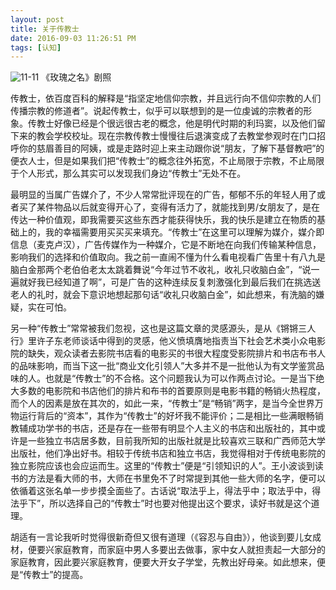 ```yaml
---
layout: post
title: 关于传教士
date: 2016-09-03 11:26:51 PM 
tags: [认知]
---
```

![11-11](https://sf-sponsor.b0.upaiyun.com/9168fdfb9ca9177fd3ee892dd8a10f20.jpg)
《玫瑰之名》剧照

传教士，依百度百科的解释是“指坚定地信仰宗教，并且远行向不信仰宗教的人们传播宗教的修道者”。说起传教士，似乎可以联想到的是一位虔诚的宗教者的形象。传教士好像已经是个很远很古老的概念，他是明代时期的利玛窦，以及他们留下来的教会学校校址。现在宗教传教士慢慢往后退演变成了去教堂参观时在门口招呼你的慈眉善目的阿姨，或是走路时迎上来主动跟你说“朋友，了解下基督教吧”的便衣人士，但是如果我们把“传教士”的概念往外拓宽，不止局限于宗教，不止局限于个人形式，那么其实可以发现我们身边“传教士”无处不在。

最明显的当属广告媒介了，不少人常常批评现在的广告，郁郁不乐的年轻人用了或者买了某件物品以后就变得开心了，变得有活力了，就能找到男/女朋友了，是在传达一种价值观，即我需要买这些东西才能获得快乐，我的快乐是建立在物质的基础上的，我的幸福需要用买买买来填充。“传教士”在这里可以理解为媒介，媒介即信息（麦克卢汉），广告传媒作为一种媒介，它是不断地在向我们传输某种信息，影响我们的选择和价值取向。我之前一直闹不懂为什么看电视看广告里十有八九是脑白金那两个老伯伯老太太跳着舞说“今年过节不收礼，收礼只收脑白金”，“说一遍就好我已经知道了啊”，可是广告的这种连续反复刺激强化到最后我们在挑选送老人的礼时，就会下意识地想起那句话“收礼只收脑白金”，如此想来，有洗脑的嫌疑，实在可怕。

另一种“传教士”常常被我们忽视，这也是这篇文章的灵感源头，是从《锵锵三人行》里许子东老师谈话中得到的灵感，他义愤填膺地指责当下社会艺术类小众电影院的缺失，观众读者去影院书店看的电影买的书很大程度受影院排片和书店布书人的品味影响，而当下这一批“商业文化引领人”大多并不是一批他认为有文学鉴赏品味的人。也就是“传教士”的不合格。这个问题我认为可以作两点讨论。一是当下绝大多数的电影院和书店他们的排片和布书的首要原则是电影书籍的畅销火热程度，而个人的因素是放在其次的，如此一来，“传教士”是“畅销”两字，是当今全世界万物运行背后的“资本”，其作为“传教士”的好坏我不能评价；二是相比一些满眼畅销教辅成功学书的书店，还是存在一些带有明显个人主义的书店和出版社的，其中或许是一些独立书店居多数，目前我所知的出版社就是比较喜欢三联和广西师范大学出版社，他们净出好书。相较于传统书店和独立书店，我觉得相对于传统电影院的独立影院应该也会应运而生。这里的“传教士”便是“引领知识的人”。王小波谈到读书的方法是看大师的书，大师在书里免不了时常提到其他一些大师的名字，便可以依循着这张名单一步步摸全面些了。古话说“取法乎上，得法乎中；取法乎中，得法乎下”，所以选择自己的“传教士”时也要对他提出这个要求，读好书就是这个道理。

胡适有一言论我听时觉得很新奇但又很有道理（《容忍与自由》），他谈到要儿女成材，便要兴家庭教育，而家庭中男人多要出去做事，家中女人就担责起一大部分的家庭教育，因此要兴家庭教育，便要大开女子学堂，先教出好母亲。如此想来，便是“传教士”的提高。